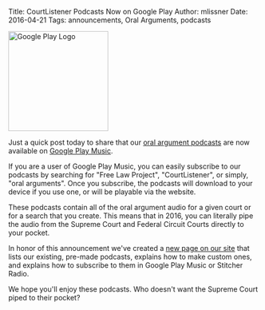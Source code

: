 Title: CourtListener Podcasts Now on Google Play
Author: mlissner
Date: 2016-04-21
Tags: announcements, Oral Arguments, podcasts


<div class="left-image">
    <img src="{filename}/images/play_music_triangle.svg"
         alt="Google Play Logo"
         height="200"
         width="200"/>
</div>

Just a quick post today to share that our [oral argument podcasts][p] are now available on [Google Play Music][g].

If you are a user of Google Play Music, you can easily subscribe to our podcasts by searching for "Free Law Project", "CourtListener", or simply, "oral arguments". Once you subscribe, the podcasts will download to your device if you use one, or will be playable via the website.

These podcasts contain all of the oral argument audio for a given court or for a search that you create. This means that in 2016, you can literally pipe the audio from the Supreme Court and Federal Circuit Courts directly to your pocket.

In honor of this announcement we've created a [new page on our site][p] that lists our existing, pre-made podcasts, explains how to make custom ones, and explains how to subscribe to them in Google Play Music or Stitcher Radio.

We hope you'll enjoy these podcasts. Who doesn't want the Supreme Court piped to their pocket?

[p]: https://www.courtlistener.com/podcasts/
[g]: https://play.google.com/music/
